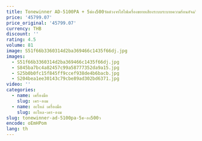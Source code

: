 ```yaml
---
title: Tonewinner AD-5100PA + 5ช่อง500วัตต์วงจรไฮไฟเครื่องขยายเสียงระบบระบายความร้อนอัจฉริยะสำหรับโฮมเธียเตอร์
price: '45799.07'
price_original: '45799.07'
currency: THB
discount: ''
rating: 4.5
volume: 81
image: S51f66b3360314d2ba369466c1435f66dj.jpg
images:
  - S51f66b3360314d2ba369466c1435f66dj.jpg
  - S845ba7bc4a82457c99a58777352da9a15.jpg
  - S25b0b0fc15f845ff9ccef938de4b6bacb.jpg
  - S204bea1ee30143c79cbe89ad302bd6371.jpg
video: ''
categories:
  - name: เครื่องมือ
    slug: เคร-องม
  - name: อะไหล่ เครื่องมือ
    slug: อะไหล-เคร-องม
slug: tonewinner-ad-5100pa-5ช-อง500ว
encode: oEmHPom
lang: th
---
```

  